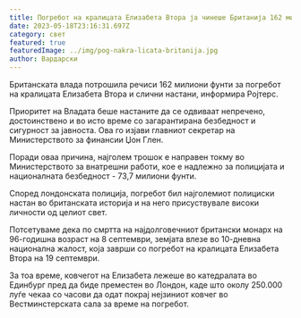 ```yaml
---
title: Погребот на кралицата Елизабета Втора ја чинеше Британија 162 милиони фунти
date: 2023-05-18T23:16:31.697Z
category: свет
featured: true
featuredImage: ../img/pog-nakra-licata-britanija.jpg
author: Вардарски
---
```

Британската влада потрошила речиси 162 милиони фунти за погребот на кралицата Елизабета Втора и слични настани, информира Ројтерс.

Приоритет на Владата беше настаните да се одвиваат непречено, достоинствено и во исто време со загарантирана безбедност и сигурност за јавноста. Ова го изјави главниот секретар на Министерството за финансии Џон Глен.

Поради оваа причина, најголем трошок е направен токму во Министерството за внатрешни работи, кое е надлежно за полицијата и националната безбедност - 73,7 милиони фунти.

Според лондонската полиција, погребот бил најголемиот полициски настан во британската историја и на него присуствувале високи личности од целиот свет.

Потсетуваме дека по смртта на најдолговечниот британски монарх на 96-годишна возраст на 8 септември, земјата влезе во 10-дневна национална жалост, која заврши со погребот на кралицата Елизабета Втора на 19 септември.

За тоа време, ковчегот на Елизабета лежеше во катедралата во Единбург пред да биде преместен во Лондон, каде што околу 250.000 луѓе чекаа со часови да одат покрај нејзиниот ковчег во Вестминстерската сала за време на погребот.